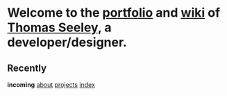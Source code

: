 
<h1>Welcome to the <a class="under" href="/site/projects"><span>portfolio</span></a> and <a class="under" href="/site/about"><span>wiki</span></a> of <a class="under" href="/site/tseeley"><span>Thomas Seeley,</span></a> a developer/designer.  </h1>






<h2 id="recently">Recently</h2>


<p>
    <b>incoming</b>
    <a href="/site/index">about</a>
    <a href="/site/tseeley">projects</a>
    <a href="/site/index">index</a>
</p>


